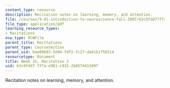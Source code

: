 ```yaml
---
content_type: resource
description: Recitation notes on learning, memory, and attention.
file: /courses/9-01-introduction-to-neuroscience-fall-2007/63c9fdd77ffae961c9332b8574413d97_wk15_9_01_r09.pdf
file_type: application/pdf
learning_resource_types:
- Recitations
ocw_type: OCWFile
parent_title: Recitations
parent_type: CourseSection
parent_uid: bae09683-5d94-fdf2-fc27-da41b1f56514
resourcetype: Document
title: Week 15, Recitation 2
uid: 63c9fdd7-7ffa-e961-c933-2b8574413d97
---
```

Recitation notes on learning, memory, and attention.

